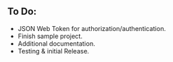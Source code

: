 ## To Do:
- JSON Web Token for authorization/authentication.
- Finish sample project.
- Additional documentation.
- Testing & initial Release.
